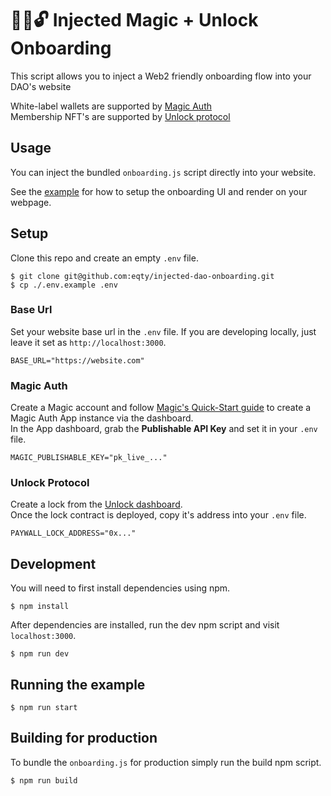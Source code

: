 # 💉🎩🔓 Injected Magic + Unlock Onboarding
This script allows you to inject a Web2 friendly onboarding flow into your DAO's website

White-label wallets are supported by [Magic Auth](https://magic.link/docs/auth/overview#magic-auth)  
Membership NFT's are supported by [Unlock protocol](https://unlock-protocol.com/)

## Usage
You can inject the bundled `onboarding.js` script directly into your website.

See the [example](example/index.html) for how to setup the onboarding UI and render on your webpage.

## Setup
Clone this repo and create an empty `.env` file.
```
$ git clone git@github.com:eqty/injected-dao-onboarding.git
$ cp ./.env.example .env
```

### Base Url
Set your website base url in the `.env` file.
If you are developing locally, just leave it set as `http://localhost:3000`.
```
BASE_URL="https://website.com"
```

### Magic Auth
Create a Magic account and follow [Magic's Quick-Start guide](https://magic.link/docs/auth/overview#magic-auth) to create a Magic Auth App instance via the dashboard.  
In the App dashboard, grab the **Publishable API Key** and set it in your `.env` file.
```
MAGIC_PUBLISHABLE_KEY="pk_live_..."
```

### Unlock Protocol
Create a lock from the [Unlock dashboard](https://magic.link/docs/auth/overview#magic-auth).  
Once the lock contract is deployed, copy it's address into your `.env` file.
```
PAYWALL_LOCK_ADDRESS="0x..."
```

## Development
You will need to first install dependencies using npm.
```
$ npm install
```

After dependencies are installed, run the dev npm script and visit `localhost:3000`.
```
$ npm run dev
```

## Running the example
```
$ npm run start
```

## Building for production
To bundle the `onboarding.js` for production simply run the build npm script.
```
$ npm run build
```
